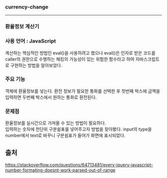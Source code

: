 ### currency-change
---

### 환율정보 계산기

### 사용 언어 : JavaScript
계산하는 핵심적인 방법인 eval()을 사용하려고 했으나 eval()은 인자로 받은 코드를 caller의 권한으로 수행하는 해킹의 가능성이 있는 위험한 함수라고 하여 자바스크립트로 구현하는 방법을 알아보았다.

### 주요 기능
객체에 환율정보를 넣는다. 
환전 정보가 필요한 통화를 선택한 후 첫번째 박스에 금액을 입력하면 두번째 박스에서 원하는 통화로 환전된다.  


### 문제점
환율정보를 실시간으로 가져올 수 있는 방법이 필요하다.  
입력하는 숫자에 천단위 구분쉼표를 넣어주고자 방법을 찾아봤다. input의 type을 number에서 text로 바꾸니 구분쉼표가 들어가 화면에 표시되었다. 


## 출처
https://stackoverflow.com/questions/64713481/every-jquery-javascript-number-formating-doesnt-work-parsed-out-of-range
